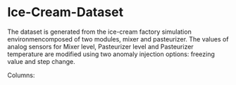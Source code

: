 # Ice-Cream-Dataset

The dataset is generated from the ice-cream factory simulation environmencomposed of two modules, mixer and pasteurizer.
The values of analog sensors for Mixer level, Pasteurizer level and Pasteurizer temperature are modified using two anomaly injection options: freezing value and step change.

Columns:
